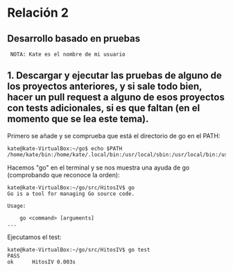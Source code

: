 # Relación 2

## Desarrollo basado en pruebas

```
 NOTA: Kate es el nombre de mi usuario 
```


## 1. Descargar y ejecutar las pruebas de alguno de los proyectos anteriores, y si sale todo bien, hacer un pull request a alguno de esos proyectos con tests adicionales, si es que faltan (en el momento que se lea este tema).

Primero se añade y se comprueba que está el directorio de go en el PATH:

```
kate@kate-VirtualBox:~/go$ echo $PATH
/home/kate/bin:/home/kate/.local/bin:/usr/local/sbin:/usr/local/bin:/usr/sbin:/usr/bin:/sbin:/bin:/usr/games:/usr/local/games:/snap/bin:/usr/local/go/bin
```

Hacemos "go" en el terminal y se nos muestra una ayuda de go (comprobando que reconoce la orden):

```
kate@kate-VirtualBox:~/go/src/HitosIV$ go
Go is a tool for managing Go source code.

Usage:

	go <command> [arguments]
...
```
Ejecutamos el test:

```
kate@kate-VirtualBox:~/go/src/HitosIV$ go test
PASS
ok  	HitosIV	0.003s
```


